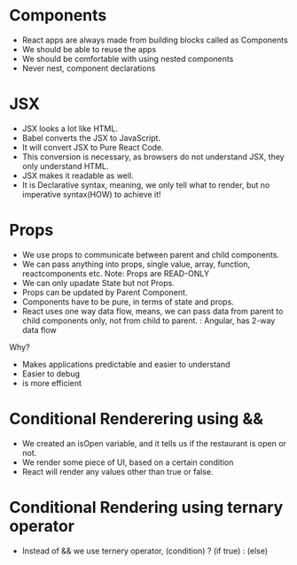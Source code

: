 # Components

- React apps are always made from building blocks called as Components
- We should be able to reuse the apps
- We should be comfortable with using nested components
- Never nest, component declarations

# JSX

- JSX looks a lot like HTML.
- Babel converts the JSX to JavaScript.
- It will convert JSX to Pure React Code.
- This conversion is necessary, as browsers do not understand JSX, they only understand HTML.
- JSX makes it readable as well.
- It is Declarative syntax, meaning, we only tell what to render, but no imperative syntax(HOW) to achieve it!

# Props

- We use props to communicate between parent and child components.
- We can pass anything into props, single value, array, function, reactcomponents etc.
  Note: Props are READ-ONLY
- We can only upadate State but not Props.
- Props can be updated by Parent Component.
- Components have to be pure, in terms of state and props.
- React uses one way data flow, means, we can pass data from parent to child components only, not from child to parent.
  : Angular, has 2-way data flow

Why?

- Makes applications predictable and easier to understand
- Easier to debug
- is more efficient

# Conditional Renderering using &&

- We created an isOpen variable, and it tells us if the restaurant is open or not.
- We render some piece of UI, based on a certain condition
- React will render any values other than true or false.

# Conditional Rendering using ternary operator

- Instead of && we use ternery operator, (condition) ? (if true) : (else)
